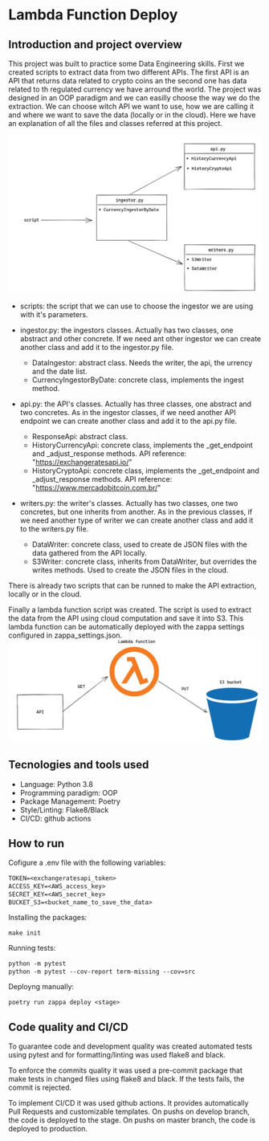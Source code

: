 # Lambda Function Deploy

## Introduction and project overview

This project was built to practice some Data Engineering skills. First we created scripts to extract data from two different APIs. The first API is an API that returns data related to crypto coins an the second one has data related to th regulated currency we have arround the world.
The project was designed in an OOP paradigm and we can easilly choose the way we do the extraction. We can choose witch API we want to use, how we are calling it and where we want to save the data (locally or in the cloud). Here we have an explanation of all the files and classes referred at this project.

![alt text](project-design.png)

* scripts: the script that we can use to choose the ingestor we are using with it's parameters.
* ingestor.py: the ingestors classes. Actually has two classes, one abstract and other concrete. If we need ant other ingestor we can create another class and add it to the ingestor.py file.
    * DataIngestor: abstract class. Needs the writer, the api, the urrency and the date list.
    * CurrencyIngestorByDate: concrete class, implements the ingest method.

* api.py: the API's classes. Actually has three classes, one abstract and two concretes. As in the ingestor classes, if we need another API endpoint we can create another class and add it to the api.py file.
    * ResponseApi: abstract class.
    * HistoryCurrencyApi: concrete class, implements the _get_endpoint and _adjust_response methods. API reference: "https://exchangeratesapi.io/"
    * HistoryCryptoApi: concrete class, implements the _get_endpoint and _adjust_response methods. API reference: "https://www.mercadobitcoin.com.br/"

* writers.py: the writer's classes. Actually has two classes, one two concretes, but one inherits from another. As in the previous classes, if we need another type of writer we can create another class and add it to the writers.py file.
    * DataWriter: concrete class, used to create de JSON files with the data gathered from the API locally.
    * S3Writer: concrete class, inherits from DataWriter, but overrides the writes methods. Used to create the JSON files in the cloud.

There is already two scripts that can be runned to make the API extraction, locally or in the cloud.

Finally a lambda function script was created. The script is used to extract the data from the API using cloud computation and save it into S3. This lambda function can be automatically deployed with the zappa settings configured in zappa_settings.json.
![lambda_function](lambda_function.png)


## Tecnologies and tools used
* Language: Python 3.8
* Programming paradigm: OOP
* Package Management: Poetry
* Style/Linting: Flake8/Black
* CI/CD: github actions

## How to run

Cofigure a .env file with the following variables:
```
TOKEN=<exchangeratesapi_token>
ACCESS_KEY=<AWS_access_key>
SECRET_KEY=<AWS_secret_key>
BUCKET_S3=<bucket_name_to_save_the_data>
```
Installing the packages:
```
make init
```
Running tests:
```
python -m pytest
python -m pytest --cov-report term-missing --cov=src
```
Deployng manually:
```
poetry run zappa deploy <stage>
```


## Code quality and CI/CD

To guarantee code and development quality was created automated tests using pytest and for formatting/linting was used flake8 and black.

To enforce the commits quality it was used a pre-commit package that make tests in changed files using flake8 and black. If the tests fails, the commit is rejected.

To implement CI/CD it was used github actions. It provides automatically Pull Requests and customizable templates. On pushs on develop branch, the code is deployed to the stage. On pushs on master branch, the code is deployed to production.  